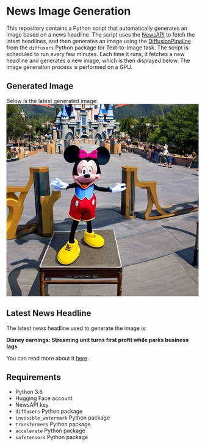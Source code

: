 # News Image Generation
This repository contains a Python script that automatically generates an image based on a news headline. The script uses the [NewsAPI](https://newsapi.org/) to fetch the latest headlines, and then generates an image using the [DiffusionPipeline](https://github.com/huggingface/diffusers) from the `diffusers` Python package for Text-to-Image task.
The script is scheduled to run every few minutes. Each time it runs, it fetches a new headline and generates a new image, which is then displayed below. The image generation process is performed on a GPU.

## Generated Image
Below is the latest generated image:
![Generated Image](image.png)

## Latest News Headline
The latest news headline used to generate the image is:

**Disney earnings: Streaming unit turns first profit while parks business lags**

You can read more about it [here](https://news.google.com/rss/articles/CBMivgFBVV95cUxOYXdLWDN6ZEZxVWg4TXY5T0hFZXYyVHdsNTFCc1V6QVV0bW5vNEhxMWJOX0ZTTHZFbFlQMkZXbWdkOU1YeFVtTUM4Q3hPOXZBeEVxM1V4OWg2c2FJZHhMTzRDejMtYzAyOFY2M1dQdGJ3STBweG5FbnBKc3Y3LTdqdGlxcjE0QWhuZmV4NGVDemFzVy1sX01vSVlHQXkyVk4yc1hZWEhMeTk4cFBSVE8xZ3hHYzFNX0I2OWtyMzhR?oc=5).

## Requirements
- Python 3.8
- Hugging Face account
- NewsAPI key
- `diffusers` Python package
- `invisible_watermark` Python package
- `transformers` Python package
- `accelerate` Python package
- `safetensors` Python package
